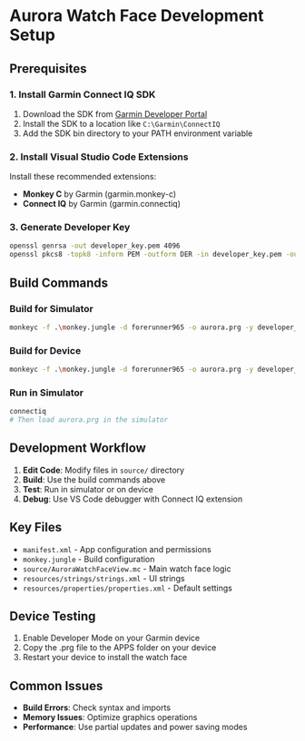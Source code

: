 # Aurora Watch Face Development Setup

## Prerequisites

### 1. Install Garmin Connect IQ SDK
1. Download the SDK from [Garmin Developer Portal](https://developer.garmin.com/connect-iq/sdk/)
2. Install the SDK to a location like `C:\Garmin\ConnectIQ`
3. Add the SDK bin directory to your PATH environment variable

### 2. Install Visual Studio Code Extensions
Install these recommended extensions:
- **Monkey C** by Garmin (garmin.monkey-c)
- **Connect IQ** by Garmin (garmin.connectiq)

### 3. Generate Developer Key
```bash
openssl genrsa -out developer_key.pem 4096
openssl pkcs8 -topk8 -inform PEM -outform DER -in developer_key.pem -out developer_key.der -nocrypt
```

## Build Commands

### Build for Simulator
```bash
monkeyc -f .\monkey.jungle -d forerunner965 -o aurora.prg -y developer_key.der
```

### Build for Device
```bash
monkeyc -f .\monkey.jungle -d forerunner965 -o aurora.prg -y developer_key.der --release
```

### Run in Simulator
```bash
connectiq
# Then load aurora.prg in the simulator
```

## Development Workflow

1. **Edit Code**: Modify files in `source/` directory
2. **Build**: Use the build commands above
3. **Test**: Run in simulator or on device
4. **Debug**: Use VS Code debugger with Connect IQ extension

## Key Files
- `manifest.xml` - App configuration and permissions
- `monkey.jungle` - Build configuration
- `source/AuroraWatchFaceView.mc` - Main watch face logic
- `resources/strings/strings.xml` - UI strings
- `resources/properties/properties.xml` - Default settings

## Device Testing
1. Enable Developer Mode on your Garmin device
2. Copy the .prg file to the APPS folder on your device
3. Restart your device to install the watch face

## Common Issues
- **Build Errors**: Check syntax and imports
- **Memory Issues**: Optimize graphics operations
- **Performance**: Use partial updates and power saving modes
